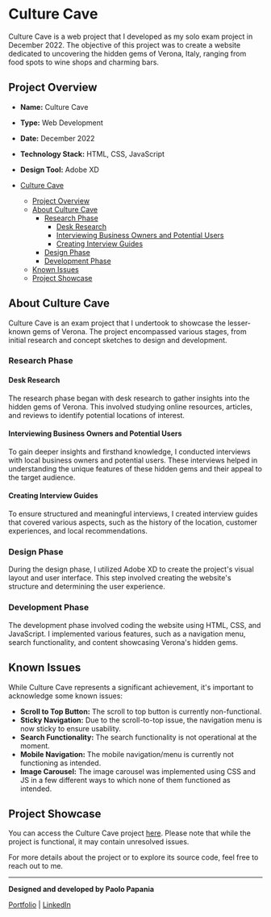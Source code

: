 # Culture Cave

Culture Cave is a web project that I developed as my solo exam project in December 2022. The objective of this project was to create a website dedicated to uncovering the hidden gems of Verona, Italy, ranging from food spots to wine shops and charming bars.

## Project Overview

- **Name:** Culture Cave
- **Type:** Web Development
- **Date:** December 2022
- **Technology Stack:** HTML, CSS, JavaScript
- **Design Tool:** Adobe XD

- [Culture Cave](#culture-cave)
  - [Project Overview](#project-overview)
  - [About Culture Cave](#about-culture-cave)
    - [Research Phase](#research-phase)
      - [Desk Research](#desk-research)
      - [Interviewing Business Owners and Potential Users](#interviewing-business-owners-and-potential-users)
      - [Creating Interview Guides](#creating-interview-guides)
    - [Design Phase](#design-phase)
    - [Development Phase](#development-phase)
  - [Known Issues](#known-issues)
  - [Project Showcase](#project-showcase)

## About Culture Cave

Culture Cave is an exam project that I undertook to showcase the lesser-known gems of Verona. The project encompassed various stages, from initial research and concept sketches to design and development.

### Research Phase

#### Desk Research

The research phase began with desk research to gather insights into the hidden gems of Verona. This involved studying online resources, articles, and reviews to identify potential locations of interest.

#### Interviewing Business Owners and Potential Users

To gain deeper insights and firsthand knowledge, I conducted interviews with local business owners and potential users. These interviews helped in understanding the unique features of these hidden gems and their appeal to the target audience.

#### Creating Interview Guides

To ensure structured and meaningful interviews, I created interview guides that covered various aspects, such as the history of the location, customer experiences, and local recommendations.

### Design Phase

During the design phase, I utilized Adobe XD to create the project's visual layout and user interface. This step involved creating the website's structure and determining the user experience.

### Development Phase

The development phase involved coding the website using HTML, CSS, and JavaScript. I implemented various features, such as a navigation menu, search functionality, and content showcasing Verona's hidden gems.

## Known Issues

While Culture Cave represents a significant achievement, it's important to acknowledge some known issues:

- **Scroll to Top Button:** The scroll to top button is currently non-functional.
- **Sticky Navigation:** Due to the scroll-to-top issue, the navigation menu is now sticky to ensure usability.
- **Search Functionality:** The search functionality is not operational at the moment.
- **Mobile Navigation:** The mobile navigation/menu is currently not functioning as intended.
- **Image Carousel:** The image carousel was implemented using CSS and JS in a few different ways to which none of them functioned as intended.

## Project Showcase

You can access the Culture Cave project [here](https://papaniap.github.io/CultureCave/). Please note that while the project is functional, it may contain unresolved issues.

For more details about the project or to explore its source code, feel free to reach out to me.

---

**Designed and developed by Paolo Papania**

[Portfolio](https://www.papaniap.dk) | [LinkedIn](https://www.linkedin.com/in/papaniap/)
